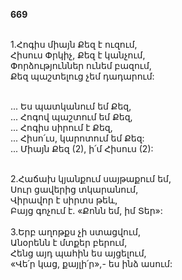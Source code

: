 **669**

\
1.Հոգիս միայն Քեզ է ուզում,\
Հիսուս Փրկիչ, Քեզ է կանչում,\
Փորձություններ ունեմ բազում,\
Քեզ պաշտելուց չեմ դադարում:

\
 ... Ես պատկանում եմ Քեզ,\
 ... Հոգով պաշտում եմ Քեզ,\
 ... Հոգիս սիրում է Քեզ,\
 ... Հիսո՛ւս, կարոտում եմ Քեզ:\
 ... Միայն Քեզ (2), ի՛մ Հիսուս (2):

\
2.Հաճախ կյանքում սայթաքում եմ,\
Սուր ցավերից տկարանում,\
Վիրավոր է սիրտս թեև,\
Բայց գոչում է. «Քոնն եմ, իմ Տեր»:\
\
3.Երբ աղոթքս չի ստացվում,\
Անօրենն է մտքեր բերում,\
Հենց այդ պահին ես այցելում,\
«Վե՛ր կաց, քայլի՛ր»,- ես ինձ ասում:
